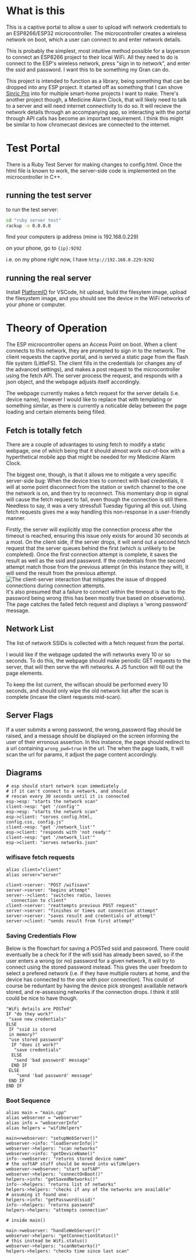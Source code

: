 # What is this

This is a captive portal to allow a user to upload wifi network credentials to an ESP8266/ESP32 microcontroller. The microcontroller creates a wireless network on boot, which a user can connect to and enter network details.

This is probably the simplest, most intuitive method possible for a layperson to connect an ESP8266 project to their local WiFi. All they need to do is connect to the ESP's wireless network, press "sign in to network", and enter the ssid and password. I want this to be something my Gran can do.

This project is intended to function as a library, being something that can be dropped into any ESP project. It started off as something that I can shove [Sinric Pro](https://sinric.pro/index.html) into for multiple smart-home projects I want to make. There's another project though, a Medicine Alarm Clock, that will likely need to talk to a server and will need internet connectivity to do so. It will recieve the network details through an accompanying app, so interacting with the portal through API calls has become an important requirement. I think this might be similar to how chromecast devices are connected to the internet.

# Test Portal
There is a Ruby Test Server for making changes to config.html. Once the html file is known to work, the server-side code is implemented on the microcontroller in C++.
## running the test server
to run the test server:
```bash
cd "ruby server test"
rackup -o 0.0.0.0
```
find your computers ip address (mine is 192.168.0.229)

on your phone, go to `{ip}:9292`

i.e. on my phone right now, I have `http://192.168.0.229:9292`

## running the real server

Install [PlatformIO](https://platformio.org/) for VSCode, hit upload, build the filesytem image, upload the filesystem image, and you should see the device in the WiFi networks of your phone or computer.

# Theory of Operation

The ESP microcontroller opens an Access Point on boot. When a client connects to this network, they are prompted to sign in to the network. The client requests the captive portal, and is served a static page from the flash file system (LittleFS). The client fills in the credentials (or changes any of the advanced settings), and makes a post request to the microcontroller using the fetch API. The server process the request, and responds with a json object, and the webpage adjusts itself accordingly.

The webpage currently makes a fetch request for the server details (i.e. device name), however I would like to replace that with templating or something similar, as there is currently a noticable delay between the page loading and certain elements being filled.

## Fetch is totally fetch

There are a couple of advantages to using fetch to modify a static webpage, one of which being that it should almost work out-of-box with a hyperthetical mobile app that might be needed for my Medicine Alarm Clock.

The biggest one, though, is that it allows me to mitigate a very specific server-side bug: When the device tries to connect with bad credentials, it will at some point disconnect from the station or switch channel to the one the network is on, and then try to reconnect. This momentary drop in signal will cause the fetch request to fail, even though the connection is still there. Needless to say, it was a very stressfull Tuesday figuring all this out. Using fetch requests gives me a way handling this non-response in a user-friendly manner.

Firstly, the server will explicitly stop the connection process after the timeout is reached, ensuring this issue only exists for around 30 seconds at a most. On the client side, if the server drops, it will send out a second fetch request that the server queues behind the first (which is unlikely to be completed). Once the first connection attempt is complete, it saves the result as well as the ssid and password. If the credentials from the second attempt match those from the previous attempt (in this instance they will), it will send the result from the previous attempt.
![The client-server interaction that mitigates the issue of dropped connections during connection attempts.](diagrams/wifisave_dropped_network.png)
It's also presumed that a failure to connect within the timeout is due to the password being wrong (this has been mostly true based on observations). The page catches the failed fetch request and displays a 'wrong password' message.


## Network List

The list of network SSIDs is collected with a fetch request from the portal.

I would like if the webpage updated the wifi networks every 10 or so seconds. To do this, the webpage should make periodic GET requests to the server, that will then serve the wifi networks. A JS function will fill out the page elements.

To keep the list current, the wifiscan should be performed every 10 seconds, and should only wipe the old network list after the scan is complete (incase the client requests mid-scan).

## Server Flags

If a user submits a wrong password, the wrong_password flag should be raised, and a message should be displayed on the screen informing the user of their erronous assertion. In this instance, the page should redirect to a url containing `wrong_pwd=true` in the url. The when the page loads, it will scan the url for params, it adjust the page content accordingly.

## Diagrams

```
# esp should start network scan immediately
# if it can't connect to a network, and should
# rescan every 30 seconds until it is connected
esp->esp: "starts the network scan"
client->esp: "get '/config'"
esp->esp: "starts the network scan"
esp->client: "serves config.html,
config.css, config.js"
client->esp: "get '/network_list'"
esp->client: "responds with 'not ready'"
client->esp: "get '/network_list'"
esp->client: "serves networks.json"
```

### wifisave fetch requests 

```
alias client="client"
alias server="server"

client->server: "POST /wifisave"
server->server: "begins attempt"
server-->client: "switches radio, looses
  connection to client"
client->server: "reattempts previous POST request"
server->server: "finishes or times out connection attempt"
server->server: "saves result and credentials of attempt"
server->client: "sends result from first attempt"
```
### Saving Credentials Flow

Below is the flowchart for saving a POSTed ssid and password. There could eventually be a check for if the wifi ssid has already been saved, so if the user enters a wrong (or no) password for a given network, it will try to connect using the stored password instead. This gives the user freedom to select a prefered network (i.e. if they have multiple routers at home, and the device has connected to the one with poor connection). This could of course be reduntant by having the device pick strongest availlable network stored, and re-assessing networks if the connection drops. I think it still could be nice to have though.
```https://playground.diagram.codes/d/flowchart
"WiFi details are POSTed"
IF "do they work?"
 "save new credentials"
ELSE
 IF "ssid is stored
 in memory?"
 "use stored password"
  IF "does it work?"
   "save credentials"
  ELSE
   "send 'bad password' message"
  END IF
 ELSE
    "send 'bad password' message"
 END IF
END IF
```

### Boot Sequence

```
alias main = "main.cpp"
alias webserver = "webserver"
alias info = "webserverInfo"
alias helpers = "wifiHelpers"

main=>webserver: "setupWebServer()"
webserver->info: "loadServerInfo()"
webserver->helpers: "scan networks"
webserver->info: "getDeviceName()"
info-->webserver: "returns stored device name"
# the softAP stuff should be moved into wifiHelpers
webserver->webserver: "start softAP"
webserver->helpers: "connectOnBoot()"
helpers->info: "getSavedNetworks()"
info-->helpers: "returns list of networks"
helpers->helpers: "checks if any of the networks are available"
# assuming it found one:
helpers->info: "getPassword(ssid)"
info-->helpers: "returns password"
helpers->helpers: "attempts connection"

# inside main()

main->webserver: "handleWebServer()"
webserver->helpers: "getConnectionStatus()"
# this instead be WiFi.status()
webserver->helpers: "scanNetworks()"
helpers->helpers: "checks time since last scan"
```
